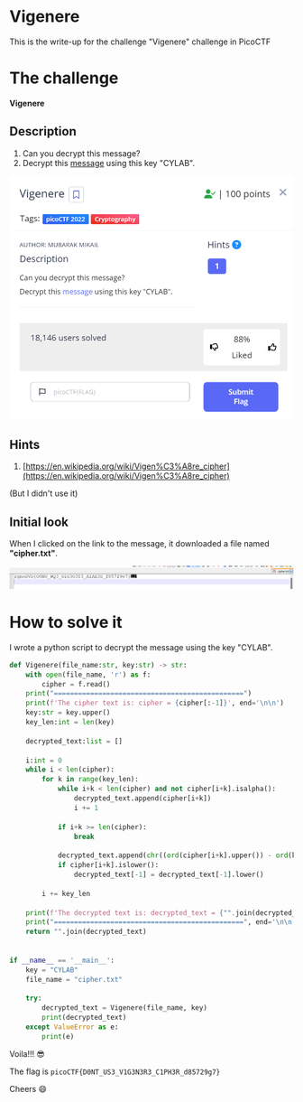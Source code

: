 # Vigenere

This is the write-up for the challenge "Vigenere" challenge in PicoCTF

# The challenge
**Vigenere**

## Description
1. Can you decrypt this message?
2. Decrypt this [message](/code/cipher.txt) using this key "CYLAB".

![first look](./img/firstLook.png)

## Hints
1. [https://en.wikipedia.org/wiki/Vigen%C3%A8re_cipher](https://en.wikipedia.org/wiki/Vigen%C3%A8re_cipher)

(But I didn't use it)

## Initial look
When I clicked on the link to the message, it downloaded a file named **"cipher.txt"**.

![initial page](./img/initial%20pge.png)

# How to solve it

I wrote a python script to decrypt the message using the key "CYLAB".

```python
def Vigenere(file_name:str, key:str) -> str:
    with open(file_name, 'r') as f:
        cipher = f.read()
    print("===============================================")
    print(f'The cipher text is: cipher = {cipher[:-1]}', end='\n\n')
    key:str = key.upper()
    key_len:int = len(key)

    decrypted_text:list = []

    i:int = 0
    while i < len(cipher):
        for k in range(key_len):
            while i+k < len(cipher) and not cipher[i+k].isalpha():
                decrypted_text.append(cipher[i+k])
                i += 1

            if i+k >= len(cipher):
                break

            decrypted_text.append(chr((ord(cipher[i+k].upper()) - ord(key[k]) + 26) % 26 + ord('A')))
            if cipher[i+k].islower():
                decrypted_text[-1] = decrypted_text[-1].lower()

        i += key_len
    
    print(f'The decrypted text is: decrypted_text = {"".join(decrypted_text)}')
    print("===============================================", end='\n\n')
    return "".join(decrypted_text)


if __name__ == '__main__':
    key = "CYLAB"
    file_name = "cipher.txt"

    try:
        decrypted_text = Vigenere(file_name, key)
        print(decrypted_text)
    except ValueError as e:
        print(e)
```

Voila!!! 😎

The flag is `picoCTF{D0NT_US3_V1G3N3R3_C1PH3R_d85729g7}`

Cheers 😄